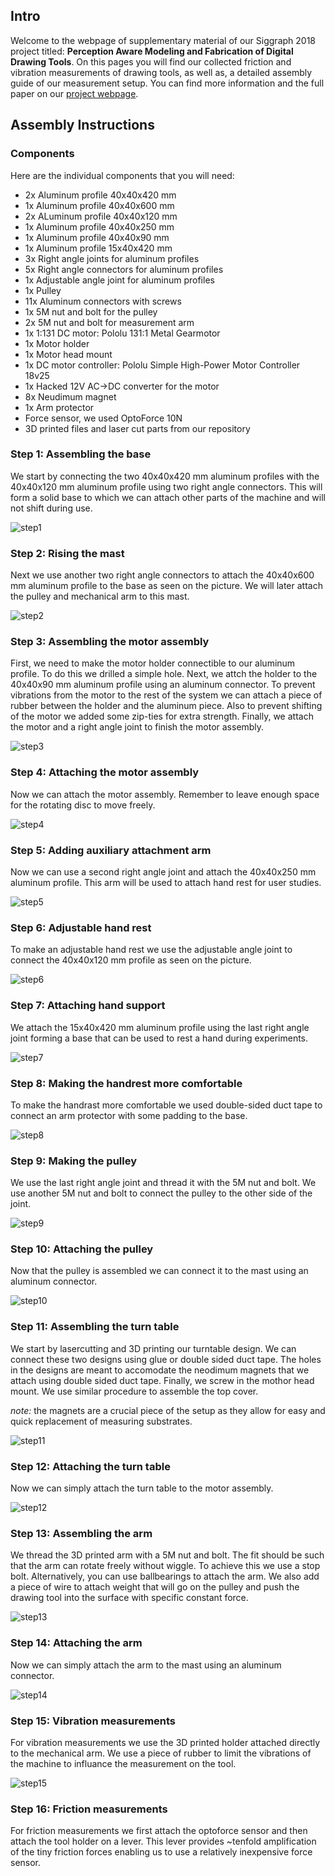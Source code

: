 ## Intro

Welcome to the webpage of supplementary material of our Siggraph 2018 project titled: **Perception Aware Modeling and Fabrication of Digital Drawing Tools**. On this pages you will find our collected friction and vibration measurements of drawing tools, as well as, a detailed assembly guide of our measurement setup. You can find more information and the full paper on our [project webpage](http://pdf.mmci.uni-saarland.de/projects/DigitalStylus/).

## Assembly Instructions

### Components

Here are the individual components that you will need:

* 2x Aluminum profile 40x40x420 mm
* 1x Aluminum profile 40x40x600 mm
* 2x ALuminum profile 40x40x120 mm
* 1x Aluminum profile 40x40x250 mm
* 1x Aluminum profile 40x40x90 mm
* 1x Aluminum profile 15x40x420 mm
* 3x Right angle joints for aluminum profiles
* 5x Right angle connectors for aluminum profiles
* 1x Adjustable angle joint for aluminum profiles
* 1x Pulley
* 11x Aluminum connectors with screws
* 1x 5M nut and bolt for the pulley
* 2x 5M nut and bolt for measurement arm
* 1x 1:131 DC motor: Pololu 131:1 Metal Gearmotor
* 1x Motor holder
* 1x Motor head mount
* 1x DC motor controller: Pololu Simple High-Power Motor Controller 18v25 
* 1x Hacked 12V AC->DC converter for the motor
* 8x Neudimum magnet
* 1x Arm protector
* Force sensor, we used OptoForce 10N
* 3D printed files and laser cut parts from our repository

### Step 1: Assembling the base

We start by connecting the two 40x40x420 mm aluminum profiles with the 40x40x120 mm aluminum profile using two right angle connectors. This will form a solid base to which we can attach other parts of the machine and will not shift during use.

![step1](images/base.JPG)

### Step 2: Rising the mast

Next we use another two right angle connectors to attach the 40x40x600 mm aluminum profile to the base as seen on the picture. We will later attach the pulley and mechanical arm to this mast.

![step2](images/mast.JPG)

### Step 3: Assembling the motor assembly

First, we need to make the motor holder connectible to our aluminum profile. To do this we drilled a simple hole. Next, we attch the holder to the 40x40x90 mm aluminum profile using an aluminum connector. To prevent vibrations from the motor to the rest of the system we can attach a piece of rubber between the holder and the aluminum piece. Also to prevent shifting of the motor we added some zip-ties for extra strength. Finally, we attach the motor and a right angle joint to finish the motor assembly.

![step3](images/motor_asembly.JPG)

### Step 4: Attaching the motor assembly

Now we can attach the motor assembly. Remember to leave enough space for the rotating disc to move freely.

![step4](images/motor.JPG)

### Step 5: Adding auxiliary attachment arm

Now we can use a second right angle joint and attach the 40x40x250 mm aluminum profile. This arm will be used to attach hand rest for user studies.

![step5](images/side_arm.JPG)

### Step 6: Adjustable hand rest

To make an adjustable hand rest we use the adjustable angle joint to connect the 40x40x120 mm profile as seen on the picture.

![step6](images/side_base.JPG)

### Step 7: Attaching hand support

We attach the 15x40x420 mm aluminum profile using the last right angle joint forming a base that can be used to rest a hand during experiments.

![step7](images/base_for_hand.JPG)

### Step 8: Making the handrest more comfortable

To make the handrast more comfortable we used double-sided duct tape to connect an arm protector with some padding to the base.

![step8](images/protector.JPG)

### Step 9: Making the pulley

We use the last right angle joint and thread it with the 5M nut and bolt. We use another 5M nut and bolt to connect the pulley to the other side of the joint.

![step9](images/pulley_assembly.JPG)

### Step 10: Attaching the pulley

Now that the pulley is assembled we can connect it to the mast using an aluminum connector.

![step10](images/pulley.JPG)

### Step 11: Assembling the turn table

We start by lasercutting and 3D printing our turntable design. We can connect these two designs using glue or double sided duct tape. The holes in the designs are meant to accomodate the neodimum magnets that we attach using double sided duct tape. Finally, we screw in the mothor head mount. We use similar procedure to assemble the top cover.

*note:* the magnets are a crucial piece of the setup as they allow for easy and quick replacement of measuring substrates. 

![step11](images/turn_table_assembly.JPG)

### Step 12: Attaching the turn table

Now we can simply attach the turn table to the motor assembly.

![step12](images/turn_table.JPG)

### Step 13: Assembling the arm

We thread the 3D printed arm with a 5M nut and bolt. The fit should be such that the arm can rotate freely without wiggle. To achieve this we use a stop bolt. Alternatively, you can use ballbearings to attach the arm. We also add a piece of wire to attach weight that will go on the pulley and push the drawing tool into the surface with specific constant force.

![step13](images/mechanical_arm_assembly.JPG)

### Step 14: Attaching the arm

Now we can simply attach the arm to the mast using an aluminum connector.

![step14](images/mechanical_arm.JPG)

### Step 15: Vibration measurements

For vibration measurements we use the 3D printed holder attached directly to the mechanical arm. We use a piece of rubber to limit the vibrations of the machine to influance the measurement on the tool.

![step15](images/vibration_measurements.JPG)

### Step 16: Friction measurements

For friction measurements we first attach the optoforce sensor and then attach the tool holder on a lever. This lever provides ~tenfold amplification of the tiny friction forces enabling us to use a relatively inexpensive force sensor.